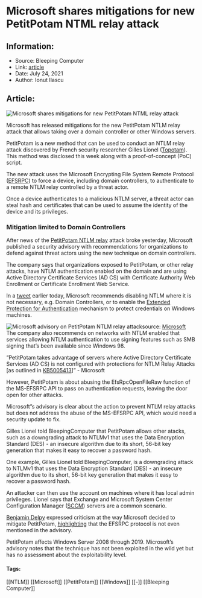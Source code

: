 # Microsoft shares mitigations for new PetitPotam NTML relay attack
### 

## Information:
+ Source: Bleeping Computer
+ Link: [article](https://www.bleepingcomputer.com/news/security/microsoft-shares-mitigations-for-new-petitpotam-ntml-relay-attack/)
+ Date: July 24, 2021
+ Author: Ionut Ilascu


## Article:
![Microsoft shares mitigations for new PetitPotam NTML relay attack](https://www.bleepstatic.com/content/hl-images/2021/07/09/Windows_headpic.jpg)


Microsoft has released mitigations for the new PetitPotam NTLM relay attack that allows taking over a domain controller or other Windows servers.


PetitPotam is a new method that can be used to conduct an NTLM relay attack discovered by French security researcher Gilles Lionel ([Topotam](https://twitter.com/topotam77)). This method was disclosed this week along with a proof-of-concept (PoC) script.


The new attack uses the Microsoft Encrypting File System Remote Protocol ([EFSRPC](https://docs.microsoft.com/en-us/openspecs/windows_protocols/ms-efsr/08796ba8-01c8-4872-9221-1000ec2eff31)) to force a device, including domain controllers, to authenticate to a remote NTLM relay controlled by a threat actor.


Once a device authenticates to a malicious NTLM server, a threat actor can steal hash and certificates that can be used to assume the identity of the device and its privileges.


### Mitigation limited to Domain Controllers


After news of the [PetitPotam NTLM relay](https://www.bleepingcomputer.com/news/microsoft/new-petitpotam-attack-allows-take-over-of-windows-domains/) attack broke yesterday, Microsoft published a security advisory with recommendations for organizations to defend against threat actors using the new technique on domain controllers.


The company says that organizations exposed to PetitPotam, or other relay attacks, have NTLM authentication enabled on the domain and are using Active Directory Certificate Services (AD CS) with Certificate Authority Web Enrollment or Certificate Enrollment Web Service.


In a [tweet](https://twitter.com/msftsecresponse/status/1419025196044865539) earlier today, Microsoft recommends disabling NTLM where it is not necessary, e.g. Domain Controllers, or to enable the [Extended Protection for Authentication](https://msrc-blog.microsoft.com/2009/12/08/extended-protection-for-authentication/) mechanism to protect credentials on Windows machines.



![Microsoft advisory on PetitPotam NTLM relay attack](https://www.bleepstatic.com/images/news/u/1100723/2021/PetitPotamMS.jpg)source: [Microsoft](https://twitter.com/msftsecresponse/status/1419025196044865539)
The company also recommends on networks with NTLM enabled that services allowing NTLM authentication to use signing features such as SMB signing that’s been available since Windows 98.



“PetitPotam takes advantage of servers where Active Directory Certificate Services (AD CS) is not configured with protections for NTLM Relay Attacks [as outlined in [KB5005413](https://support.microsoft.com/help/5005413)]” - Microsoft



However, PetitPotam is about abusing the EfsRpcOpenFileRaw function of the MS-EFSRPC API to pass on authentication requests, leaving the door open for other attacks.


Microsoft”s advisory is clear about the action to prevent NTLM relay attacks but does not address the abuse of the MS-EFSRPC API, which would need a security update to fix.


Gilles Lionel told BleepingComputer that PetitPotam allows other atacks, such as a downgrading attack to NTLMv1 that uses the Data Encryption Standard (DES) - an insecure algorithm due to its short, 56-bit key generation that makes it easy to recover a password hash.


One example, Gilles Lionel told BleepingComputer, is a downgrading attack to NTLMv1 that uses the Data Encryption Standard (DES) - an insecure algorithm due to its short, 56-bit key generation that makes it easy to recover a password hash.


An attacker can then use the account on machines where it has local admin privileges. Lionel says that Exchange and Microsoft System Center Configuration Manager ([SCCM](https://docs.microsoft.com/en-us/mem/configmgr/core/understand/what-happened-to-sccm)) servers are a common scenario.


[Benjamin Delpy](https://twitter.com/gentilkiwi) expressed criticism at the way Microsoft decided to mitigate PetitPotam, [highlighting](https://twitter.com/gentilkiwi/status/1419034669027401735) that the EFSRPC protocol is not even mentioned in the advisory.


PetitPotam affects Windows Server 2008 through 2019. Microsoft’s advisory notes that the technique has not been exploited in the wild yet but has no assessment about the exploitability level.




#### Tags:
[[NTLM]] [[Microsoft]] [[PetitPotam]] [[Windows]] [[-]] [[Bleeping Computer]]
